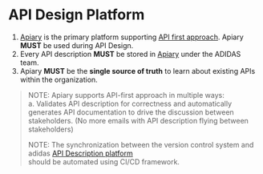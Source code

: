 # API Design Platform

1. [Apiary](https://apiary.io/) is the primary platform supporting [API first approach](../../general-guidelines/api-first.md). Apiary **MUST** be used during API Design.
2. Every API description **MUST** be stored in [Apiary](https://apiary.io/) under the ADIDAS team.
3. Apiary **MUST** be the **single source of truth** to learn about existing APIs within the organization.

> NOTE: Apiary supports API-first approach in multiple ways:  
> a. Validates API description for correctness and automatically generates API documentation to drive the discussion between stakeholders. \(No more emails with API description flying between stakeholders\)
>
> NOTE: The synchronization between the version control system and adidas [API Description platform](apiary.md)  
> should be automated using CI/CD framework.

